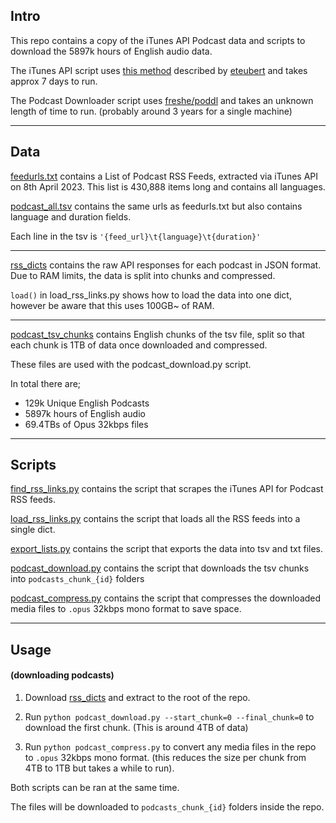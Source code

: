 ## Intro

This repo contains a copy of the iTunes API Podcast data and scripts to download the 5897k hours of English audio data. 

The iTunes API script uses [this method](https://gist.github.com/eteubert/5986525?permalink_comment_id=3225211#gistcomment-3225211) described by [eteubert](https://gist.github.com/eteubert) and takes approx 7 days to run.

The Podcast Downloader script uses [freshe/poddl](https://github.com/freshe/poddl) and takes an unknown length of time to run. (probably around 3 years for a single machine)

---

## Data

[feedurls.txt](/feedurls.txt) contains a List of Podcast RSS Feeds, extracted via iTunes API on 8th April 2023. This list is 430,888 items long and contains all languages.

[podcast_all.tsv](/podcast_all.tsv) contains the same urls as feedurls.txt but also contains language and duration fields.

Each line in the tsv is `'{feed_url}\t{language}\t{duration}'`

---

[rss_dicts](https://drive.google.com/drive/folders/1lHRXjiksRHv8-WCv6b8gw-MGL2W24avf?usp=share_link) contains the raw API responses for each podcast in JSON format. Due to RAM limits, the data is split into chunks and compressed.

`load()` in load_rss_links.py shows how to load the data into one dict, however be aware that this uses 100GB~ of RAM.

---

[podcast_tsv_chunks](/podcast_tsv_chunks) contains English chunks of the tsv file, split so that each chunk is 1TB of data once downloaded and compressed.

These files are used with the podcast_download.py script.

In total there are;
-  129k Unique English Podcasts
- 5897k hours of English audio
- 69.4TBs of Opus 32kbps files

---

## Scripts

[find_rss_links.py](/find_rss_links.py) contains the script that scrapes the iTunes API for Podcast RSS feeds.

[load_rss_links.py](/load_rss_links.py) contains the script that loads all the RSS feeds into a single dict.

[export_lists.py](/export_lists.py) contains the script that exports the data into tsv and txt files.

[podcast_download.py](/podcast_download.py) contains the script that downloads the tsv chunks into `podcasts_chunk_{id}` folders

[podcast_compress.py](/podcast_compress.py) contains the script that compresses the downloaded media files to `.opus` 32kbps mono format to save space.

---

## Usage
#### (downloading podcasts)

1. Download [rss_dicts](https://drive.google.com/drive/folders/1lHRXjiksRHv8-WCv6b8gw-MGL2W24avf?usp=share_link) and extract to the root of the repo.

2. Run `python podcast_download.py --start_chunk=0 --final_chunk=0` to download the first chunk. (This is around 4TB of data)

3. Run `python podcast_compress.py` to convert any media files in the repo to `.opus` 32kbps mono format. (this reduces the size per chunk from 4TB to 1TB but takes  a while to run).

Both scripts can be ran at the same time.

The files will be downloaded to `podcasts_chunk_{id}` folders inside the repo.